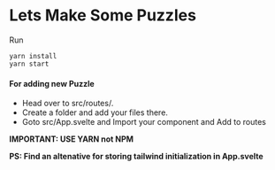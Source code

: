 # Lets Make Some Puzzles

Run

```
yarn install
yarn start
```

#### For adding new Puzzle

- Head over to src/routes/.
- Create a folder and add your files there.
- Goto src/App.svelte and Import your component and Add to routes

**IMPORTANT: USE YARN not NPM**

**PS: Find an altenative for storing tailwind initialization in App.svelte**
